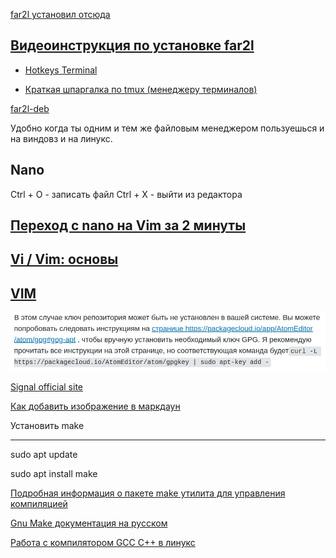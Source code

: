 

[far2l  установил отсюда](https://github.com/elfmz/far2l)

[Видеоинструкция по установке far2l](https://www.youtube.com/watch?v=ropU_mXYbg4&t=118s)
---

- [Hotkeys Terminal](/doc/HotkeysTerminal.md)

- [Краткая шпаргалка по tmux (менеджеру терминалов)](https://habr.com/en/articles/126996/)


[far2l-deb](https://github.com/unxed/far2l-deb)

Удобно когда ты одним и тем же файловым менеджером пользуешься и на виндовз и на линукс.

Nano
---
Ctrl + O - записать файл
Ctrl + X - выйти из редактора

[Переход с nano на Vim за 2 минуты](https://www.youtube.com/watch?v=IRZFsW6z5Vo)
---
[Vi / Vim: основы](https://www.youtube.com/watch?v=6H0GDM8ExB8)
---

[VIM](https://rubydeploy.ru/vim/)
---


![](/images/20230103_102743.jpg)

[Signal official site](https://signal.org/download/linux/)


[Как добавить изображение в маркдаун](https://denshub.com/ru/hugo-post-insert-image/)

Установить make
___

sudo apt update

sudo apt install make

[Подробная информация о пакете make утилита для управления компиляцией](https://www.gnu.org/software/make/)

[Gnu Make документация на русском](http://linux.yaroslavl.ru/docs/prog/gnu_make_3-79_russian_manual.html)

[Работа с компилятором GCC C++ в линукс](https://www.youtube.com/watch?v=IqCQOlci6mE)





